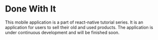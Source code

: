 # Done With It
This mobile application is a part of react-native tutorial series. It is an application for users to sell their old and used products. The application is under continuous development and will be finished soon.
